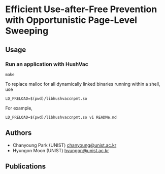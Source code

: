 # Efficient Use-after-Free Prevention with Opportunistic Page-Level Sweeping

## Usage
### Run an application with HushVac
```
make
```
To replace malloc for all dynamically linked binaries running within a shell, use
```
LD_PRELOAD=$(pwd)/libhushvaccnpmt.so

```
For example,
```
LD_PRELOAD=$(pwd)/libhushvaccnpmt.so vi READMe.md
```

## Authors
- Chanyoung Park (UNIST)    chanyoung@unist.ac.kr
- Hyungon Moon (UNIST)      hyungon@unist.ac.kr


## Publications
```
```
